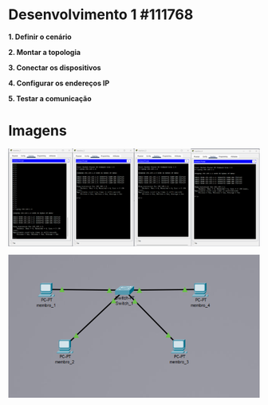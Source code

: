# Desenvolvimento 1 #111768


**1. Definir o cenário**

**2. Montar a topologia**

**3. Conectar os dispositivos**


**4. Configurar os endereços IP**

**5. Testar a comunicação**


# Imagens


![Ping entre PC's ](https://github.com/1bora/PROZ_Arquitetos/blob/main/print_ping.png)

![Topologia adotada](https://github.com/1bora/PROZ_Arquitetos/blob/main/print_topology.png)
